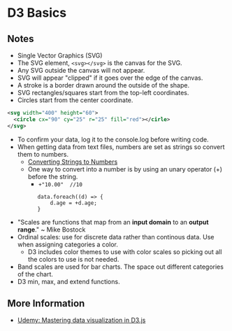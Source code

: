# D3 Basics



## Notes

- Single Vector Graphics (SVG)
- The SVG element, `<svg></svg>` is the canvas for the SVG.  
- Any SVG outside the canvas will not appear.
- SVG will appear "clipped" if it goes over the edge of the canvas.
- A stroke is a border drawn around the outside of the shape.
- SVG rectangles/squares start from the top-left coordinates.
- Circles start from the center coordinate.
```svg
<svg width="400" height="60">
  <circle cx="90" cy="25" r="25" fill="red"></cirle>
</svg>
```
- To confirm your data, log it to the console.log before writing code.
- When getting data from text files, numbers are set as strings so convert them to numbers.
  - [Converting Strings to Numbers](https://flaviocopes.com/how-to-convert-string-to-number-javascript/)
  - One way to convert into a number is by using an unary operator (+) before the string.
    - ` +"10.00"  //10 `
     ```
        data.foreach((d) => {
            d.age = +d.age;
        }
    ```
- "Scales are functions that map from an **input domain** to an **output range**."  ~ Mike Bostock
- Ordinal scales:  use for discrete data rather than continous data.  Use when assigning categories a color.
  - D3 includes color themes to use with color scales so picking out all the colors to use is not needed.
- Band scales are used for bar charts.  The space out different categories of the chart.
- D3 min, max, and extend functions.
 



## More Information

- [Udemy: Mastering data visualization in D3.js](https://www.udemy.com/course/masteringd3js/)

